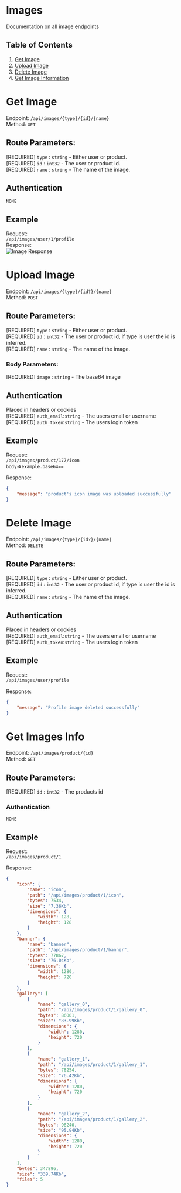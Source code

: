 # Images
Documentation on all image endpoints

## Table of Contents
1. [Get Image](#get-image)
1. [Upload Image](#upload-image)
1. [Delete Image](#delete-image)
1. [Get Image Information](#get-images-info)

# Get Image
Endpoint: `/api/images/{type}/{id}/{name}`   
Method: `GET`
## Route Parameters:
[REQUIRED] `type` : `string` - Either user or product.  
[REQUIRED] `id` : `int32` - The user or product id.  
[REQUIRED] `name` : `string` - The name of the image.  

## Authentication
`NONE`   
## Example
Request:   
`/api/images/user/1/profile`   
Response:   
![Image Response](http://api.opendsm.tk/images/user/1/profile)


# Upload Image  
Endpoint: `/api/images/{type}/{id?}/{name}`      
Method: `POST`
## Route Parameters:
[REQUIRED] `type` : `string` - Either user or product.  
[REQUIRED] `id` : `int32` - The user or product id, if type is user the id is inferred.  
[REQUIRED] `name` : `string` - The name of the image.  
### Body Parameters:
[REQUIRED] `image` : `string` - The base64 image   

## Authentication
Placed in headers or cookies   
[REQUIRED] `auth_email`:`string` - The users email or username  
[REQUIRED] `auth_token`:`string` - The users login token  

## Example
Request:   
`/api/images/product/177/icon`   
`body`=>`example.base64==`   

Response:   
```json
{
    "message": "product's icon image was uploaded successfully"
}
```


# Delete Image
Endpoint: `/api/images/{type}/{id?}/{name}`   
Method: `DELETE`
## Route Parameters:
[REQUIRED] `type` : `string` - Either user or product.  
[REQUIRED] `id` : `int32` - The user or product id, if type is user the id is inferred.  
[REQUIRED] `name` : `string` - The name of the image.  

## Authentication
Placed in headers or cookies   
[REQUIRED] `auth_email`:`string` - The users email or username  
[REQUIRED] `auth_token`:`string` - The users login token  

## Example
Request:   
`/api/images/user/profile`   

Response:   
```json
{
    "message": "Profile image deleted successfully"
}
```


# Get Images Info
Endpoint: `/api/images/product/{id}`   
Method: `GET`
## Route Parameters:
[REQUIRED] `id` : `int32` - The products id   
### Authentication
`NONE`

## Example
Request:   
`/api/images/product/1`   

Response:   
```json
{
    "icon": {
        "name": "icon",
        "path": "/api/images/product/1/icon",
        "bytes": 7534,
        "size": "7.36Kb",
        "dimensions": {
            "width": 128,
            "height": 128
        }
    },
    "banner": {
        "name": "banner",
        "path": "/api/images/product/1/banner",
        "bytes": 77867,
        "size": "76.04Kb",
        "dimensions": {
            "width": 1280,
            "height": 720
        }
    },
    "gallery": [
        {
            "name": "gallery_0",
            "path": "/api/images/product/1/gallery_0",
            "bytes": 86001,
            "size": "83.99Kb",
            "dimensions": {
                "width": 1280,
                "height": 720
            }
        },
        {
            "name": "gallery_1",
            "path": "/api/images/product/1/gallery_1",
            "bytes": 78254,
            "size": "76.42Kb",
            "dimensions": {
                "width": 1280,
                "height": 720
            }
        },
        {
            "name": "gallery_2",
            "path": "/api/images/product/1/gallery_2",
            "bytes": 98240,
            "size": "95.94Kb",
            "dimensions": {
                "width": 1280,
                "height": 720
            }
        }
    ],
    "bytes": 347896,
    "size": "339.74Kb",
    "files": 5
}
```